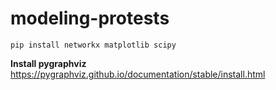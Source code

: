 # modeling-protests

`pip install networkx matplotlib scipy`

**Install pygraphviz**  
https://pygraphviz.github.io/documentation/stable/install.html
